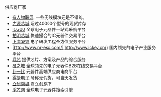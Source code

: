 供应商厂家

* [有人物联网](http://www.usr.cn). 一些无线模块还是不错的。
* [力源芯城](http://www.icbase.com/) 超过40000个型号的现货库存
* [ICG00](http://www.icgoo.net/)	全球电子元器件一站式采购平台
* [拍明芯城](http://www.iczoom.com/)	快速撮合的IC元器件交易平台
* [上海凝睿](http://www.nr-esc.com/) 电子研发工程全方位服务平台
* [http://www.nr-esc.com/](http://www.ickey.cn/) 国内领先的电子产业服务平台
* [鼎芯](http://www.ic365.cn/)	提供芯片、方案及产品的综合服务
* [硬之城](http://www.allchips.com/)	全球领先的电子元器件B2B在线交易平台
* [比一比](http://www.b1b.com/)	元器件高端供应商电商平台
* [得捷电子](http://www.digikey.com.cn/)	号称无假货，可当天发货
* [立创商城](http://www.szlcsc.com/)		嘉立创旗下
* [采芯网](http://www.findic.com/)	全球电子元器件搜索引擎
